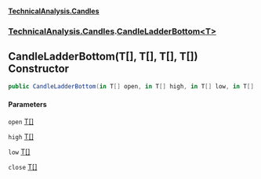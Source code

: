#### [TechnicalAnalysis.Candles](TechnicalAnalysis.Candles.md 'TechnicalAnalysis.Candles')
### [TechnicalAnalysis.Candles](TechnicalAnalysis.Candles.md#TechnicalAnalysis.Candles 'TechnicalAnalysis.Candles').[CandleLadderBottom&lt;T&gt;](CandleLadderBottom_T_.md 'TechnicalAnalysis.Candles.CandleLadderBottom<T>')

## CandleLadderBottom(T[], T[], T[], T[]) Constructor

```csharp
public CandleLadderBottom(in T[] open, in T[] high, in T[] low, in T[] close);
```
#### Parameters

<a name='TechnicalAnalysis.Candles.CandleLadderBottom_T_.CandleLadderBottom(T[],T[],T[],T[]).open'></a>

`open` [T](CandleLadderBottom_T_.md#TechnicalAnalysis.Candles.CandleLadderBottom_T_.T 'TechnicalAnalysis.Candles.CandleLadderBottom<T>.T')[[]](https://docs.microsoft.com/en-us/dotnet/api/System.Array 'System.Array')

<a name='TechnicalAnalysis.Candles.CandleLadderBottom_T_.CandleLadderBottom(T[],T[],T[],T[]).high'></a>

`high` [T](CandleLadderBottom_T_.md#TechnicalAnalysis.Candles.CandleLadderBottom_T_.T 'TechnicalAnalysis.Candles.CandleLadderBottom<T>.T')[[]](https://docs.microsoft.com/en-us/dotnet/api/System.Array 'System.Array')

<a name='TechnicalAnalysis.Candles.CandleLadderBottom_T_.CandleLadderBottom(T[],T[],T[],T[]).low'></a>

`low` [T](CandleLadderBottom_T_.md#TechnicalAnalysis.Candles.CandleLadderBottom_T_.T 'TechnicalAnalysis.Candles.CandleLadderBottom<T>.T')[[]](https://docs.microsoft.com/en-us/dotnet/api/System.Array 'System.Array')

<a name='TechnicalAnalysis.Candles.CandleLadderBottom_T_.CandleLadderBottom(T[],T[],T[],T[]).close'></a>

`close` [T](CandleLadderBottom_T_.md#TechnicalAnalysis.Candles.CandleLadderBottom_T_.T 'TechnicalAnalysis.Candles.CandleLadderBottom<T>.T')[[]](https://docs.microsoft.com/en-us/dotnet/api/System.Array 'System.Array')